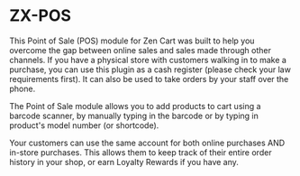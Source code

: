 # ZX-POS
This Point of Sale (POS) module for Zen Cart was built to help you overcome the gap between online sales and sales made through other channels. If you have a physical store with customers walking in to make a purchase, you can use this plugin as a cash register (please check your law requirements first). It can also be used to take orders by your staff over the phone.

The Point of Sale module allows you to add products to cart using a barcode scanner, by manually typing in the barcode or by typing in product's model number (or shortcode).

Your customers can use the same account for both online purchases AND in-store purchases. This allows them to keep track of their entire order history in your shop, or earn Loyalty Rewards if you have any.
